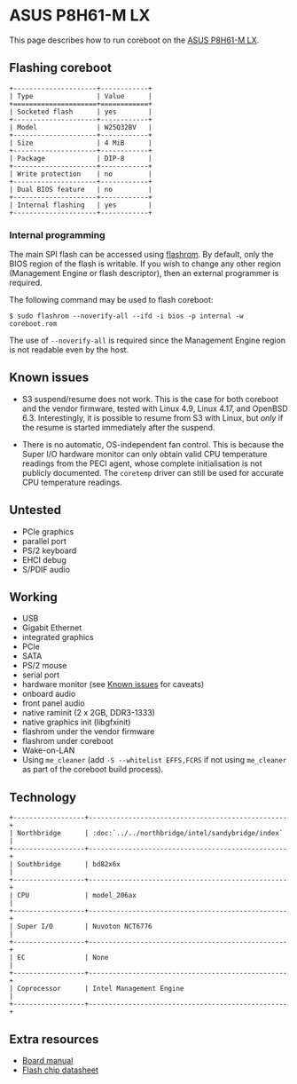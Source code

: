# ASUS P8H61-M LX

This page describes how to run coreboot on the [ASUS P8H61-M LX].

## Flashing coreboot

```eval_rst
+---------------------+------------+
| Type                | Value      |
+=====================+============+
| Socketed flash      | yes        |
+---------------------+------------+
| Model               | W25Q32BV   |
+---------------------+------------+
| Size                | 4 MiB      |
+---------------------+------------+
| Package             | DIP-8      |
+---------------------+------------+
| Write protection    | no         |
+---------------------+------------+
| Dual BIOS feature   | no         |
+---------------------+------------+
| Internal flashing   | yes        |
+---------------------+------------+
```

### Internal programming

The main SPI flash can be accessed using [flashrom]. By default, only
the BIOS region of the flash is writable. If you wish to change any
other region (Management Engine or flash descriptor), then an external
programmer is required.

The following command may be used to flash coreboot:

```
$ sudo flashrom --noverify-all --ifd -i bios -p internal -w coreboot.rom
```

The use of `--noverify-all` is required since the Management Engine
region is not readable even by the host.

## Known issues

- S3 suspend/resume does not work. This is the case for both coreboot
  and the vendor firmware, tested with Linux 4.9, Linux 4.17, and
  OpenBSD 6.3. Interestingly, it is possible to resume from S3 with
  Linux, but _only_ if the resume is started immediately after the
  suspend.

- There is no automatic, OS-independent fan control. This is because
  the Super I/O hardware monitor can only obtain valid CPU temperature
  readings from the PECI agent, whose complete initialisation is not
  publicly documented. The `coretemp` driver can still be used for
  accurate CPU temperature readings.

## Untested

- PCIe graphics
- parallel port
- PS/2 keyboard
- EHCI debug
- S/PDIF audio

## Working

- USB
- Gigabit Ethernet
- integrated graphics
- PCIe
- SATA
- PS/2 mouse
- serial port
- hardware monitor (see [Known issues](#known-issues) for caveats)
- onboard audio
- front panel audio
- native raminit (2 x 2GB, DDR3-1333)
- native graphics init (libgfxinit)
- flashrom under the vendor firmware
- flashrom under coreboot
- Wake-on-LAN
- Using `me_cleaner` (add `-S --whitelist EFFS,FCRS` if not using
  `me_cleaner` as part of the coreboot build process).

## Technology

```eval_rst
+------------------+--------------------------------------------------+
| Northbridge      | :doc:`../../northbridge/intel/sandybridge/index` |
+------------------+--------------------------------------------------+
| Southbridge      | bd82x6x                                          |
+------------------+--------------------------------------------------+
| CPU              | model_206ax                                      |
+------------------+--------------------------------------------------+
| Super I/O        | Nuvoton NCT6776                                  |
+------------------+--------------------------------------------------+
| EC               | None                                             |
+------------------+--------------------------------------------------+
| Coprocessor      | Intel Management Engine                          |
+------------------+--------------------------------------------------+
```

## Extra resources

- [Board manual]
- [Flash chip datasheet][W25Q32BV]

[ASUS P8H61-M LX]: https://www.asus.com/Motherboards/P8H61M_LX/
[W25Q32BV]: https://www.winbond.com/resource-files/w25q32bv_revi_100413_wo_automotive.pdf
[flashrom]: https://flashrom.org/Flashrom
[Board manual]: http://dlcdnet.asus.com/pub/ASUS/mb/LGA1155/P8H61_M_LX/E6803_P8H61-M_LX.zip
